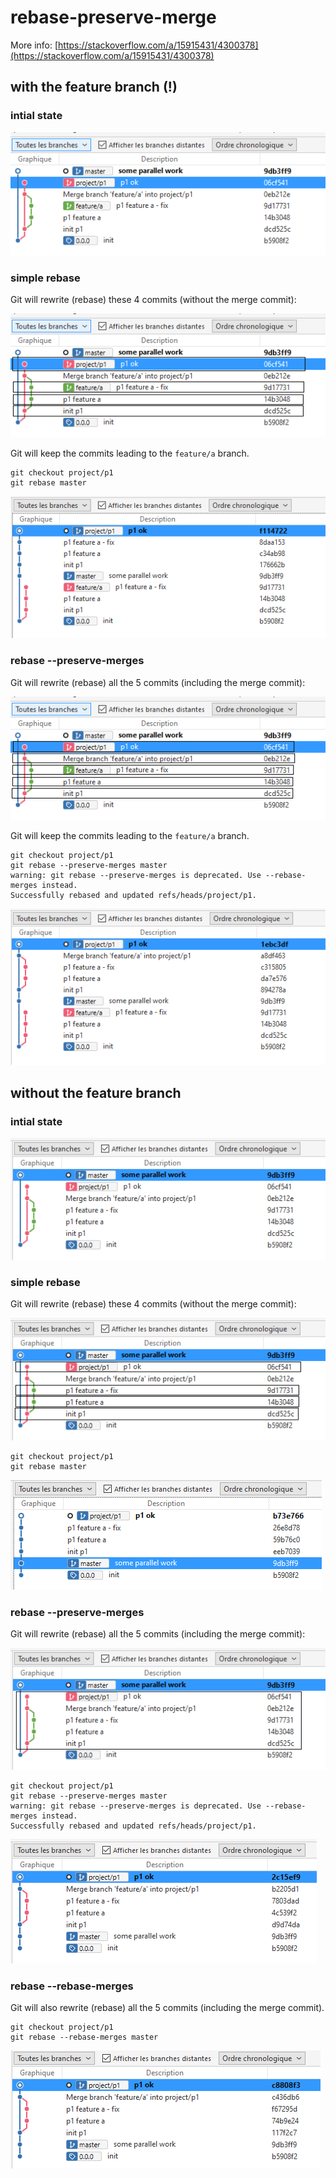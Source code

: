 # rebase-preserve-merge

More info: [https://stackoverflow.com/a/15915431/4300378](https://stackoverflow.com/a/15915431/4300378)

## with the feature branch (!)

### intial state

![initial repo state](./doc/INITIAL_REPO_STATE.PNG?raw=true)

### simple rebase

Git will rewrite (rebase) these 4 commits (without the merge commit):

![simple rebase detail](./doc/SIMPLE_REBASE_DETAIL.PNG?raw=true)

Git will keep the commits leading to the `feature/a` branch.

```
git checkout project/p1
git rebase master
```

![after simple rebase](./doc/SIMPLE_REBASE.PNG?raw=true)

### rebase --preserve-merges

Git will rewrite (rebase) all the 5 commits (including the merge commit):

![preserve-merges detail](./doc/PRESERVE_MERGES_WITH_FEATURE_BRANCH_DETAIL.PNG?raw=true)

Git will keep the commits leading to the `feature/a` branch.

```
git checkout project/p1
git rebase --preserve-merges master
warning: git rebase --preserve-merges is deprecated. Use --rebase-merges instead.
Successfully rebased and updated refs/heads/project/p1.
```

![after preserve-merges with feature branch](./doc/PRESERVE_MERGES_WITH_FEATURE_BRANCH.PNG)

## without the feature branch

### intial state

![initial repo state 2](./doc/INITIAL_REPO_STATE_2.PNG?raw=true)

### simple rebase

Git will rewrite (rebase) these 4 commits (without the merge commit):

![simple rebase detail](./doc/SIMPLE_REBASE_DETAIL_2.PNG?raw=true)

```
git checkout project/p1
git rebase master
```

![after simple rebase 2](./doc/SIMPLE_REBASE_2.PNG?raw=true)

### rebase --preserve-merges

Git will rewrite (rebase) all the 5 commits (including the merge commit):

![preserve-merges detail 2](./doc/PRESERVE_MERGES_WITHOUT_FEATURE_BRANCH_DETAIL.PNG?raw=true)

```
git checkout project/p1
git rebase --preserve-merges master
warning: git rebase --preserve-merges is deprecated. Use --rebase-merges instead.
Successfully rebased and updated refs/heads/project/p1.
```

![after preserve-merges without feature branch 2](./doc/PRESERVE_MERGES_WITHOUT_FEATURE_BRANCH.PNG)

### rebase --rebase-merges

Git will also rewrite (rebase) all the 5 commits (including the merge commit).

```
git checkout project/p1
git rebase --rebase-merges master
```

![after rebase-merges without feature branch](./doc/REBASE_MERGES_WITHOUT_FEATURE_BRANCH.PNG)